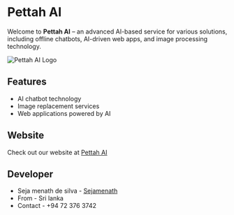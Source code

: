 # Pettah AI

Welcome to **Pettah AI** – an advanced AI-based service for various solutions, including offline chatbots, AI-driven web apps, and image processing technology.



![Pettah AI Logo](https://metacolombo.github.io/pettahai-cloths-replacement-/pettah1.png)



## Features
- AI chatbot technology
- Image replacement services
- Web applications powered by AI

## Website
Check out our website at [Pettah AI](https://www.pettahai.com)

## Developer
- Seja menath de silva - [Sejamenath](https://www.sejamenth.com)
- From - Sri lanka
- Contact - +94 72 376 3742


